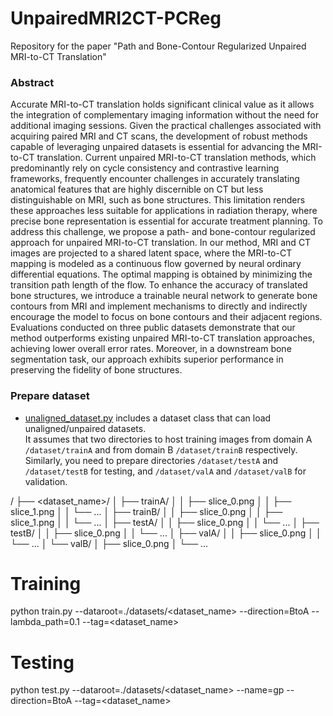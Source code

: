 # UnpairedMRI2CT-PCReg
Repository for the paper "Path and Bone-Contour Regularized Unpaired MRI-to-CT Translation"

### Abstract
Accurate MRI-to-CT translation holds significant clinical value as it allows the integration of complementary imaging information without the need for additional imaging sessions. Given the practical challenges associated with acquiring paired MRI and CT scans, the development of robust methods capable of leveraging unpaired datasets is essential for advancing the MRI-to-CT translation. Current unpaired MRI-to-CT translation methods, which predominantly rely on cycle consistency and contrastive learning frameworks, frequently encounter challenges in accurately translating anatomical features that are highly discernible on CT but less distinguishable on MRI, such as bone structures. This limitation renders these approaches less suitable for applications in radiation therapy, where precise bone representation is essential for accurate treatment planning. To address this challenge, we propose a path- and bone-contour regularized approach for unpaired MRI-to-CT translation. In our method, MRI and CT images are projected to a shared latent space, where the MRI-to-CT mapping is modeled as a continuous flow governed by neural ordinary differential equations. The optimal mapping is obtained by minimizing the transition path length of the flow. To enhance the accuracy of translated bone structures, we introduce a trainable neural network to generate bone contours from MRI and implement mechanisms to directly and indirectly encourage the model to focus on bone contours and their adjacent regions. Evaluations conducted on three public datasets demonstrate that our method outperforms existing unpaired MRI-to-CT translation approaches, achieving lower overall error rates. Moreover, in a downstream bone segmentation task, our approach exhibits superior performance in preserving the fidelity of bone structures.

### Prepare dataset  
* [unaligned_dataset.py](../data/unaligned_dataset.py) includes a dataset class that can load unaligned/unpaired datasets.  
It assumes that two directories to host training images from domain A `/dataset/trainA` and from domain B `/dataset/trainB` respectively.  
Similarly, you need to prepare directories `/dataset/testA` and `/dataset/testB` for testing, and `/dataset/valA` and `/dataset/valB` for validation.

<datasets>/
├── <dataset_name>/
│   ├── trainA/
│   │   ├── slice_0.png
│   │   ├── slice_1.png
│   │   └── ...
│   ├── trainB/
│   │   ├── slice_0.png
│   │   ├── slice_1.png
│   │   └── ...
│   ├── testA/
│   │   ├── slice_0.png
│   │   └── ...
│   ├── testB/
│   │   ├── slice_0.png
│   │   └── ...
│   ├── valA/
│   │   ├── slice_0.png
│   │   └── ...
│   └── valB/
│       ├── slice_0.png
│       └── ...

# Training
python train.py --dataroot=./datasets/<dataset_name> --direction=BtoA --lambda_path=0.1 --tag=<dataset_name>

# Testing
python test.py --dataroot=./datasets/<dataset_name> --name=gp --direction=BtoA --tag=<dataset_name>

